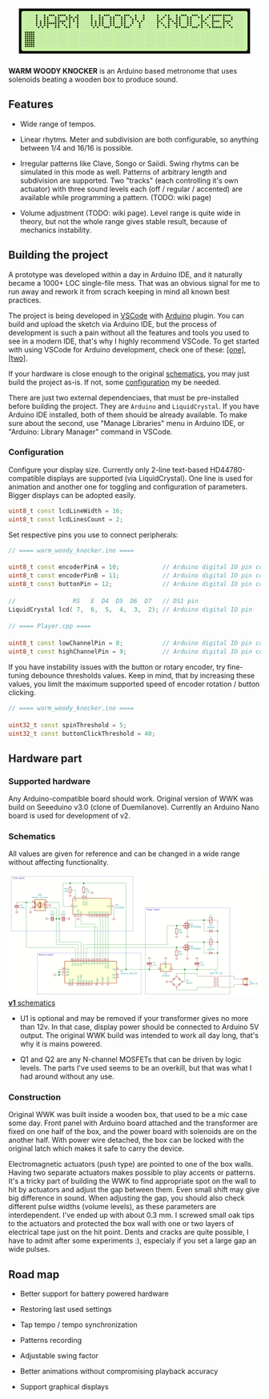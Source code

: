 <h1 align="center">
	<img src="images/header_animation.gif" alt="WARM WOODY KNOCKER" />
</h1>

**WARM WOODY KNOCKER** is an Arduino based metronome that uses solenoids beating a wooden box to produce sound.

## Features

* Wide range of tempos.

* Linear rhytms. Meter and subdivision are both configurable, so anything between 1/4 and 16/16 is possible.

* Irregular patterns like Clave, Songo or Saiidi. Swing rhytms can be simulated in this mode as well. Patterns of arbitrary length and subdivision are supported. Two "tracks" (each controlling it's own actuator) with three sound levels each (off / regular / accented) are available while programming a pattern. (TODO: wiki page)

* Volume adjustment (TODO: wiki page). Level range is quite wide in theory, but not the whole range gives stable result, because of mechanics instability.

## Building the project

A prototype was developed within a day in Arduino IDE, and it naturally became a 1000+ LOC single-file mess. That was an obvious signal for me to run away and rework it from scrach keeping in mind all known best practices.

The project is being developed in [VSCode](https://code.visualstudio.com/) with [Arduino](https://marketplace.visualstudio.com/items?itemName=vsciot-vscode.vscode-arduino) plugin. You can build and upload the sketch via Arduino IDE, but the process of development is such a pain without all the features and tools you used to see in a modern IDE, that's why I highly recommend VSCode. To get started with using VSCode for Arduino development, check one of these: [[one]](https://learn.sparkfun.com/tutorials/efficient-arduino-programming-with-arduino-cli-and-visual-studio-code/all), [[two]](https://medium.com/home-wireless/use-visual-studio-code-for-arduino-2d0cf4c1760b).

If your hardware is close enough to the original [schematics](##Schematics), you may just build the project as-is. If not, some [configuration](###Configuration) my be needed.

There are just two external dependenciaes, that must be pre-installed before building the project. They are `Arduino` and `LiquidCrystal`. If you have Arduino IDE installed, both of them should be already available. To make sure about the second, use "Manage Libraries" menu in Arduino IDE, or "Arduino: Library Manager" command in VSCode.

### Configuration

Configure your display size. Currently only 2-line text-based HD44780-compatible displays are supported (via LiquidCrystal). One line is used for animation and another one for toggling and configuration of parameters. Bigger displays can be adopted easily.

```cpp
uint8_t const lcdLineWidth = 16;
uint8_t const lcdLinesCount = 2;
```

Set respective pins you use to connect peripherals:

```cpp
// ==== warm_woody_knocker.ino ====

uint8_t const encoderPinA = 10;            // Arduino digital IO pin connected to SW1 A pin
uint8_t const encoderPinB = 11;            // Arduino digital IO pin connected to SW1 B pin
uint8_t const buttonPin = 12;              // Arduino digital IO pin connected to SW1 S2 pin

//                RS   E  D4  D5  D6  D7   // DS1 pin
LiquidCrystal lcd( 7,  6,  5,  4,  3,  2); // Arduino digital IO pin

// ==== Player.cpp ====

uint8_t const lowChannelPin = 8;           // Arduino digital IO pin connected to Q1 gate
uint8_t const highChannelPin = 9;          // Arduino digital IO pin connected to Q2 gate
```

If you have instability issues with the button or rotary encoder, try fine-tuning debounce thresholds values. Keep in mind, that by increasing these values, you limit the maximum supported speed of encoder rotation / button clicking.

```cpp
// ==== warm_woody_knocker.ino ====

uint32_t const spinThreshold = 5;
uint32_t const buttonClickThreshold = 40;
```

## Hardware part

### Supported hardware

Any Arduino-compatible board should work. Original version of WWK was build on Seeeduino v3.0 (clone of Duemilanove). Currently an Arduino Nano board is used for development of v2.

### Schematics

All values are given for reference and can be changed in a wide range without affecting functionality.

[![**v1** schematics](./images/schematics_v1_thumb.png)<br>**v1** schematics](./images/schematics_v1.png)

* U1 is optional and may be removed if your transformer gives no more than 12v. In that case, display power should be connected to Arduino 5V output. The original WWK build was intended to work all day long, that's why it is mains powered.

* Q1 and Q2 are any N-channel MOSFETs that can be driven by logic levels. The parts I've used seems to be an overkill, but that was what I had around without any use.

### Construction

Original WWK was built inside a wooden box, that used to be a mic case some day. Front panel with Arduino board attached and the transformer are fixed on one half of the box, and the power board with solenoids are on the another half. With power wire detached, the box can be locked with the original latch which makes it safe to carry the device.

Electromagnetic actuators (push type) are pointed to one of the box walls. Having two separate actuators makes possible to play accents or patterns. It's a tricky part of building the WWK to find appropriate spot on the wall to hit by actuators and adjust the gap between them. Even small shift may give big difference in sound. When adjusting the gap, you should also check different pulse widths (volume levels), as these parameters are interdependent. I've ended up with about 0.3 mm. I screwed small oak tips to the actuators and protected the box wall with one or two layers of electrical tape just on the hit point. Dents and cracks are quite possible, I have to admit after some experiments :), especialy if you set a large gap an wide pulses.

## Road map

* Better support for battery powered hardware

* Restoring last used settings

* Tap tempo / tempo synchronization

* Patterns recording

* Adjustable swing factor

* Better animations without compromising playback accuracy

* Support graphical displays
